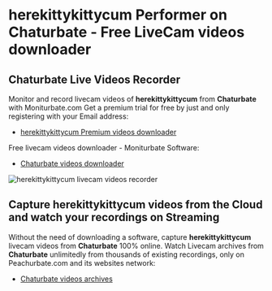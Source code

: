 # herekittykittycum Performer on Chaturbate - Free LiveCam videos downloader

## Chaturbate Live Videos Recorder

Monitor and record livecam videos of **herekittykittycum** from **Chaturbate** with Moniturbate.com
Get a premium trial for free by just and only registering with your Email address:
* [herekittykittycum Premium videos downloader](https://moniturbate.com/request-demo-licence-key.html)

Free livecam videos downloader - Moniturbate Software:
* [Chaturbate videos downloader](https://moniturbate.com/moniturbate-download-software.html)

![herekittykittycum livecam videos recorder](https://peachurnet.com/templates/moniturbate-software.png)


## Capture herekittykittycum videos from the Cloud and watch your recordings on Streaming

Without the need of downloading a software, capture **herekittykittycum** livecam videos from **Chaturbate** 100% online.
Watch Livecam archives from **Chaturbate** unlimitedly from thousands of existing recordings, only on Peachurbate.com and its websites network:
* [Chaturbate videos archives](https://peachurnet.com/)